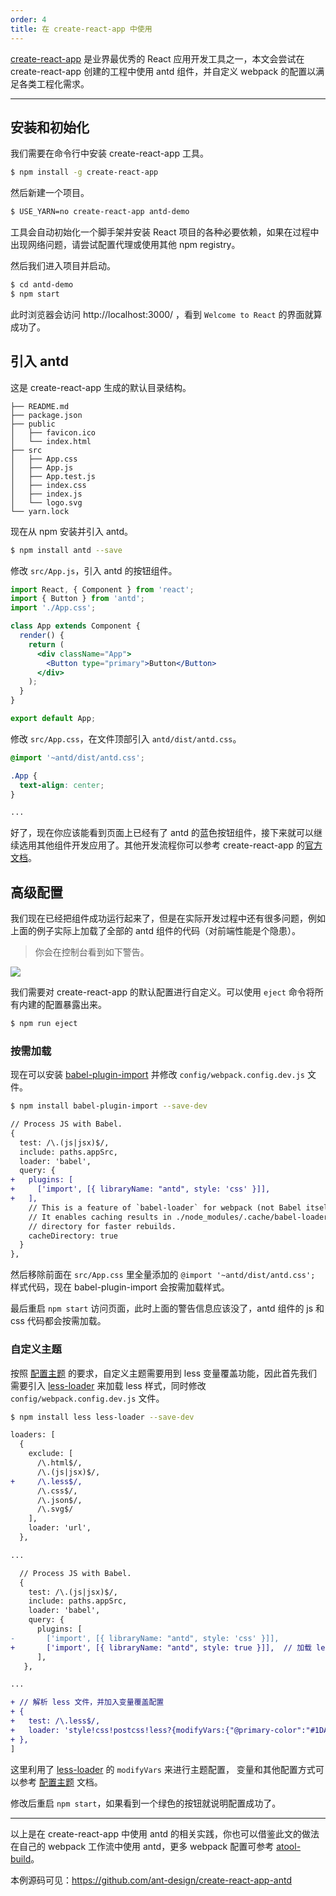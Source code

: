 ```yaml
---
order: 4
title: 在 create-react-app 中使用
---
```


[create-react-app](https://github.com/facebookincubator/create-react-app) 是业界最优秀的 React 应用开发工具之一，本文会尝试在 create-react-app 创建的工程中使用 antd 组件，并自定义 webpack 的配置以满足各类工程化需求。

---

## 安装和初始化

我们需要在命令行中安装 create-react-app 工具。

```bash
$ npm install -g create-react-app
```

然后新建一个项目。

```bash
$ USE_YARN=no create-react-app antd-demo
```

工具会自动初始化一个脚手架并安装 React 项目的各种必要依赖，如果在过程中出现网络问题，请尝试配置代理或使用其他 npm registry。

然后我们进入项目并启动。

```bash
$ cd antd-demo
$ npm start
```

此时浏览器会访问 http://localhost:3000/ ，看到 `Welcome to React` 的界面就算成功了。

## 引入 antd

这是 create-react-app 生成的默认目录结构。

```
├── README.md
├── package.json
├── public
│   ├── favicon.ico
│   └── index.html
├── src
│   ├── App.css
│   ├── App.js
│   ├── App.test.js
│   ├── index.css
│   ├── index.js
│   └── logo.svg
└── yarn.lock
```

现在从 npm 安装并引入 antd。

```bash
$ npm install antd --save
```

修改 `src/App.js`，引入 antd 的按钮组件。

```jsx
import React, { Component } from 'react';
import { Button } from 'antd';
import './App.css';

class App extends Component {
  render() {
    return (
      <div className="App">
        <Button type="primary">Button</Button>
      </div>
    );
  }
}

export default App;
```

修改 `src/App.css`，在文件顶部引入 `antd/dist/antd.css`。

```css
@import '~antd/dist/antd.css';

.App {
  text-align: center;
}

...
```

好了，现在你应该能看到页面上已经有了 antd 的蓝色按钮组件，接下来就可以继续选用其他组件开发应用了。其他开发流程你可以参考 create-react-app 的[官方文档](https://github.com/facebookincubator/create-react-app/blob/master/packages/react-scripts/template/README.md)。

## 高级配置

我们现在已经把组件成功运行起来了，但是在实际开发过程中还有很多问题，例如上面的例子实际上加载了全部的 antd 组件的代码（对前端性能是个隐患）。

> 你会在控制台看到如下警告。

![](https://zos.alipayobjects.com/rmsportal/dBLScZPjiUwunfyQVISX.png)

我们需要对 create-react-app 的默认配置进行自定义。可以使用 `eject` 命令将所有内建的配置暴露出来。

```bash
$ npm run eject
```

### 按需加载

现在可以安装 [babel-plugin-import](https://github.com/ant-design/babel-plugin-import) 并修改 `config/webpack.config.dev.js` 文件。

```bash
$ npm install babel-plugin-import --save-dev
```

```diff
// Process JS with Babel.
{
  test: /\.(js|jsx)$/,
  include: paths.appSrc,
  loader: 'babel',
  query: {
+   plugins: [
+     ['import', [{ libraryName: "antd", style: 'css' }]],
+   ],
    // This is a feature of `babel-loader` for webpack (not Babel itself).
    // It enables caching results in ./node_modules/.cache/babel-loader/
    // directory for faster rebuilds.
    cacheDirectory: true
  }
},
```

然后移除前面在 `src/App.css` 里全量添加的 `@import '~antd/dist/antd.css';` 样式代码，现在 babel-plugin-import 会按需加载样式。

最后重启 `npm start` 访问页面，此时上面的警告信息应该没了，antd 组件的 js 和 css 代码都会按需加载。

### 自定义主题

按照 [配置主题](/docs/react/customize-theme) 的要求，自定义主题需要用到 less 变量覆盖功能，因此首先我们需要引入 [less-loader](https://github.com/webpack/less-loader) 来加载 less 样式，同时修改 `config/webpack.config.dev.js` 文件。

```bash
$ npm install less less-loader --save-dev
```

```diff
loaders: [
  {
    exclude: [
      /\.html$/,
      /\.(js|jsx)$/,
+     /\.less$/,
      /\.css$/,
      /\.json$/,
      /\.svg$/
    ],
    loader: 'url',
  },

...

  // Process JS with Babel.
  {
    test: /\.(js|jsx)$/,
    include: paths.appSrc,
    loader: 'babel',
    query: {
      plugins: [
-       ['import', [{ libraryName: "antd", style: 'css' }]],
+       ['import', [{ libraryName: "antd", style: true }]],  // 加载 less 文件
      ],
   },

...

+ // 解析 less 文件，并加入变量覆盖配置
+ {
+   test: /\.less$/,
+   loader: 'style!css!postcss!less?{modifyVars:{"@primary-color":"#1DA57A"}}'
+ },
]
```

这里利用了 [less-loader](https://github.com/webpack/less-loader#less-options) 的 `modifyVars` 来进行主题配置，
变量和其他配置方式可以参考 [配置主题](/docs/react/customize-theme) 文档。

修改后重启 `npm start`，如果看到一个绿色的按钮就说明配置成功了。

---

以上是在 create-react-app 中使用 antd 的相关实践，你也可以借鉴此文的做法在自己的 webpack 工作流中使用 antd，更多 webpack 配置可参考 [atool-build](https://github.com/ant-tool/atool-build/blob/master/src/getWebpackCommonConfig.js)。

本例源码可见：https://github.com/ant-design/create-react-app-antd
